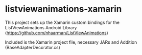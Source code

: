 listviewanimations-xamarin
===========================

This project sets up the Xamarin custom bindings for the ListViewAnimations Android Library (https://github.com/nhaarman/ListViewAnimations)

Included is the Xamarin project file, necessary JARs and Addition (BaseAdapterDecorator.cs)
